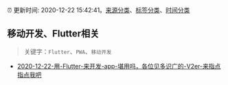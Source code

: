 :alarm_clock: 更新时间: 2020-12-22 15:42:41。[来源分类](../README.md)、[标签分类](../TAGS.md)、[时间分类](../TIMELINE.md)

## 移动开发、Flutter相关


> 关键字：`Flutter`、`PWA`、`移动开发`



- [2020-12-22-用-Flutter-来开发-app-堪用吗，各位见多识广的-V2er-来指点指点我吧](https://www.v2ex.com/t/738004) 